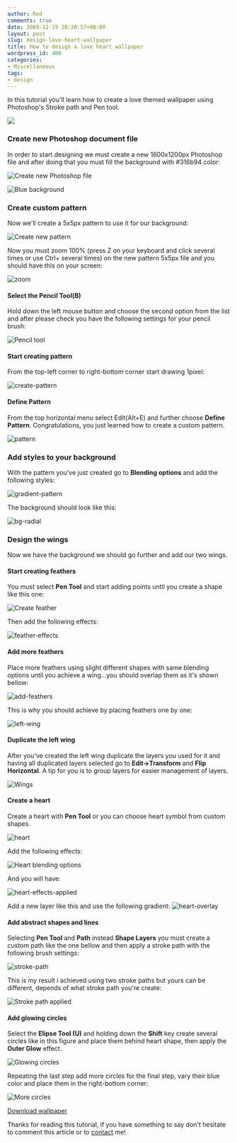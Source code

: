 ```yaml
---
author: Red
comments: true
date: 2009-12-19 20:20:57+00:00
layout: post
slug: design-love-heart-wallpaper
title: How to design a love heart wallpaper
wordpress_id: 400
categories:
- Miscellaneous
tags:
- design
---
```


In this tutorial you'll learn how to create a love themed wallpaper using Photoshop's Stroke path and Pen tool.

[![](http://www.red-team-design.com/wp-content/uploads/2009/12/background-sweet-love.png)](http://www.red-team-design.com/design-love-heart-wallpaper/)

<!-- more -->



### Create new Photoshop document file



In order to start designing we must create a new 1600x1200px Photoshop file  and after doing that you must fill the background with #316b94 color:

![Create new Photoshop file](http://www.red-team-design.com/wp-content/uploads/2009/12/new-file.png)

![Blue background](http://www.red-team-design.com/wp-content/uploads/2009/12/blue-bg.png)



### Create custom pattern



Now we'll create a 5x5px pattern to use it for our background:

![Create new pattern](http://www.red-team-design.com/wp-content/uploads/2009/12/new-pattern-clear-bg.png)

Now you must zoom 100% (press Z on your keyboard and click several times or use Ctrl+ several times) on the new pattern 5x5px file and you should have this on your screen:

![zoom](http://www.red-team-design.com/wp-content/uploads/2009/12/zoom1.png)



#### Select the Pencil Tool(B)


Hold down the left mouse button and choose the second option from the list and after please check you have the following settings for your pencil brush:

![Pencil tool](http://www.red-team-design.com/wp-content/uploads/2009/12/pencil-tool.png)



#### Start creating pattern


From the top-left corner to right-bottom corner start drawing 1pixel:

![create-pattern](http://www.red-team-design.com/wp-content/uploads/2009/12/create-pattern.png)



#### Define Pattern


From the top horizontal menu select Edit(Alt+E) and further choose **Define Pattern**. Congratulations, you just learned how to create a custom pattern.

![pattern](http://www.red-team-design.com/wp-content/uploads/2009/12/pattern.png)



### Add styles to your background


With the pattern you've just created go to **Blending options** and add the following styles:

![gradient-pattern](http://www.red-team-design.com/wp-content/uploads/2009/12/gradient-pattern.png)

The background should look like this:

![bg-radial](http://www.red-team-design.com/wp-content/uploads/2009/12/bg-radial.png)



### Design the wings


Now we have the background we should go further and add our two wings. 



#### Start creating feathers


You must select **Pen Tool** and start adding points until you create a shape like this one:

![Create feather](http://www.red-team-design.com/wp-content/uploads/2009/12/feather.png)

Then add the following effects:

![feather-effects](http://www.red-team-design.com/wp-content/uploads/2009/12/feather-effects.png)



#### Add more feathers


Place more feathers using slight different shapes with same blending options until you achieve a wing...you should overlap them as it's shown bellow:

![add-feathers](http://www.red-team-design.com/wp-content/uploads/2009/12/add-feathers.png)

This is why you should achieve by placing feathers one by one:

![left-wing](http://www.red-team-design.com/wp-content/uploads/2009/12/left-wing.png)



#### Duplicate the left wing


After you've created the left wing duplicate the layers you used for it and having all duplicated layers selected go to **Edit->Transform** and **Flip Horizontal**. A tip for you is to group layers for easier management of layers.

![Wings](http://www.red-team-design.com/wp-content/uploads/2009/12/both-wings.png)



#### Create a heart


Create a heart with **Pen Tool** or you can choose heart symbol from custom shapes.

![heart](http://www.red-team-design.com/wp-content/uploads/2009/12/heart.png)

Add the following effects:

![Heart blending options](http://www.red-team-design.com/wp-content/uploads/2009/12/heart-effects.png)

And you will have:

![heart-effects-applied](http://www.red-team-design.com/wp-content/uploads/2009/12/heart-effects-applied.png)

Add a new layer like this and use the following gradient:
![heart-overlay](http://www.red-team-design.com/wp-content/uploads/2009/12/heart-overlay.png)



#### Add abstract shapes and lines


Selecting **Pen Tool** and **Path** instead **Shape Layers** you must create a custom path like the one bellow and then apply a stroke path with the following brush settings:

![stroke-path](http://www.red-team-design.com/wp-content/uploads/2009/12/stroke-path.png)

This is my result i achieved using two stroke paths but yours can be different, depends of what stroke path you're create:

![Stroke path applied](http://www.red-team-design.com/wp-content/uploads/2009/12/stroke-path-applied.png)



#### Add glowing circles


Select the **Elipse Tool (U)** and holding down the **Shift** key create several circles like in this figure and place them behind heart shape, then apply the **Outer Glow** effect.

![Glowing circles](http://www.red-team-design.com/wp-content/uploads/2009/12/Circles-glow.png)

Repeating the last step add more circles for the final step, vary their blue color and place them in the right-bottom corner:

![More circles](http://www.red-team-design.com/wp-content/uploads/2009/12/background-more-circles.png)



[Download wallpaper](http://www.red-team-design.com/wp-content/uploads/2009/12/Sweet-Lov3-by-red-team-designdotcom.zip)

Thanks for reading this tutorial, if you have something to say don't hesitate to comment this article or to [contact](/contact/) me!
